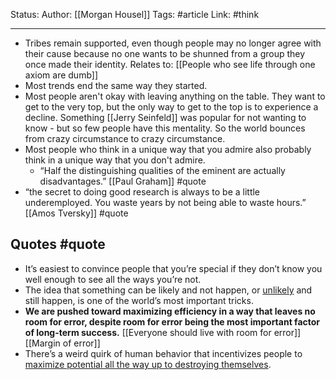 Status:
Author: [[Morgan Housel]]
Tags: #article 
Link: #think 
***
- Tribes remain supported, even though people may no longer agree with their cause because no one wants to be shunned from a group they once made their identity. Relates to: [[People who see life through one axiom are dumb]]
- Most trends end the same way they started.
- Most people aren't okay with leaving anything on the table. They want to get to the very top, but the only way to get to the top is to experience a decline. Something [[Jerry Seinfeld]] was popular for not wanting to know - but so few people have this mentality. So the world bounces from crazy circumstance to crazy circumstance.
- Most people who think in a unique way that you admire also probably think in a unique way that you don't admire.
	- “Half the distinguishing qualities of the eminent are actually disadvantages.” [[Paul Graham]] #quote 
- “the secret to doing good research is always to be a little underemployed. You waste years by not being able to waste hours.” [[Amos Tversky]] #quote

## Quotes #quote
- It’s easiest to convince people that you’re special if they don’t know you well enough to see all the ways you’re not.
- The idea that something can be likely and not happen, or [unlikely](https://www.collaborativefund.com/blog/the-three-sides-of-risk/) and still happen, is one of the world’s most important tricks.
- **We are pushed toward maximizing efficiency in a way that leaves no room for error, despite room for error being the most important factor of long-term success.** [[Everyone should live with room for error]] [[Margin of error]]
- There’s a weird quirk of human behavior that incentivizes people to [maximize potential all the way up to destroying themselves](https://www.collaborativefund.com/blog/inefficient/#:\~:text=The%20key%20thing%20about%20evolution,to%20everything%20at%20all%20times.).